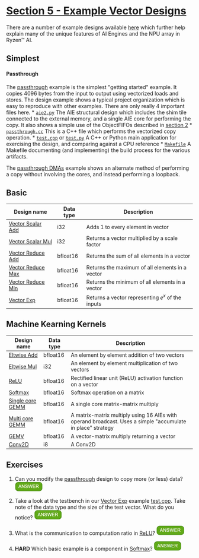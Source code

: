 <!---//===- README.md --------------------------*- Markdown -*-===//
//
// This file is licensed under the Apache License v2.0 with LLVM Exceptions.
// See https://llvm.org/LICENSE.txt for license information.
// SPDX-License-Identifier: Apache-2.0 WITH LLVM-exception
//
// Copyright (C) 2022, Advanced Micro Devices, Inc.
// 
//===----------------------------------------------------------------------===//-->

# <ins>Section 5 - Example Vector Designs</ins>

There are a number of example designs available [here](../../programming_examples/) which further help explain many of the unique features of AI Engines and the NPU array in Ryzen™ AI.

## Simplest

#### Passthrough

The [passthrough](../../programming_examples/basic/passthrough_kernel/) example is the simplest "getting started" example.  It copies 4096 bytes from the input to output using vectorized loads and stores.  The design example shows a typical project organization which is easy to reproduce with other examples.  There are only really 4 important files here.
    * [`aie2.py`](../../programming_examples/basic/passthrough_kernel/aie2.py) The AIE structural design which includes the shim tile connected to the external memory, and a single AIE core for performing the copy.  It also shows a simple use of the ObjectFIFOs described in [section 2](../section-2)
    * [`passthrough.cc`](../../aie_kernels/generic/passThrough.cc)  This is a C++ file which performs the vectorized copy operation.
    * [`test.cpp`](../../programming_examples/basic/passthrough_kernel/test.cpp) or [`test.py`](../../programming_examples/basic/passthrough_kernel/test.py) A C++ or Python main application for exercising the design, and comparing against a CPU reference
    * [`Makefile`](../../programming_examples/basic/passthrough_kernel/Makefile) A Makefile documenting (and implementing) the build process for the various artifacts.

The [passthrough DMAs](../../programming_examples/basic/passthrough_dmas/) example shows an alternate method of performing a copy without involving the cores, and instead performing a loopback.

## Basic

| Design name | Data type | Description |
|-|-|-|
| [Vector Scalar Add](../../programming_examples/basic/vector_scalar_add/) | i32 | Adds 1 to every element in  vector | 
| [Vector Scalar Mul](../../programming_examples/basic/vector_scalar_mul/) | i32 | Returns a vector multiplied by a scale factor | 
| [Vector Reduce Add](../../programming_examples/basic/vector_reduce_add/) | bfloat16 | Returns the sum of all elements in a vector | 
| [Vector Reduce Max](../../programming_examples/basic/vector_reduce_max/) | bfloat16 | Returns the maximum of all elements in a vector | 
| [Vector Reduce Min](../../programming_examples/basic/vector_reduce_min/) | bfloat16 | Returns the minimum of all elements in a vector | 
| [Vector Exp](../../programming_examples/basic/vector_exp/) | bfloat16 | Returns a vector representing $e^x$ of the inputs | 

## Machine Kearning Kernels

| Design name | Data type | Description | 
|-|-|-|
| [Eltwise Add](../../programming_examples/ml/eltwise_add/) | bfloat16 | An element by element addition of two vectors | 
| [Eltwise Mul](../../programming_examples/ml/eltwise_mul/) | i32 | An element by element multiplication of two vectors | 
| [ReLU](../../programming_examples/ml/relu/) | bfloat16 | Rectified linear unit (ReLU) activation function on a vector| 
| [Softmax](../../programming_examples/ml/softmax/) | bfloat16 | Softmax operation on a matrix  | 
| [Single core GEMM](../../programming_examples/basic/matrix_multiplication/single_core) | bfloat16 | A single core matrix-matrix multiply | 
| [Multi core GEMM](../../programming_examples/basic/matrix_multiplication/whole_array) | bfloat16 | A matrix-matrix multiply using 16 AIEs with operand broadcast.  Uses a simple "accumulate in place" strategy | 
| [GEMV](../../programming_examples/basic/matrix_multiplication/matrix_vector) | bfloat16 | A vector-matrix multiply returning a vector
| [Conv2D](../../programming_examples/basic/vector_exp/) | i8 | A Conv2D | 

## Exercises

1. Can you modify the [passthrough](../../programming_examples/basic/passthrough_kernel/) design to copy more (or less) data? <img src="../../mlir_tutorials/images/answer1.jpg" title="Check the Makefile...PASSTHROUGH_SIZE" height=25>

1. Take a look at the testbench in our [Vector Exp](../../programming_examples/basic/vector_exp/) example [test.cpp](../../programming_examples/basic/vector_exp/test.cpp). Take note of the data type and the size of the test vector. What do you notice? <img src="../../mlir_tutorials/images/answer1.jpg" title="We are testing 65536 values or 2^16, therefore testing all possible bfloat16 values through the approximation." height=25>

1. What is the communication to computation ratio in [ReLU](../../programming_examples/ml/relu/)? <img src="../../mlir_tutorials/images/answer1.jpg" title="~6 as reported by the Trace. This is why it is a good candiate for kernel fusion with Conv2D or GEMMs for ML." height=25>

1. **HARD** Which basic example is a component in [Softmax](../../programming_examples/ml/softmax/)? <img src="../../mlir_tutorials/images/answer1.jpg" title="[Vector Exp](../../programming_examples/basic/vector_exp/)" height=25>
